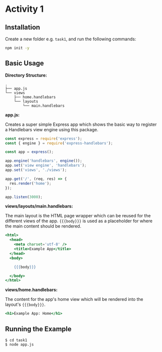 # Activity 1

## Installation

Create a new folder e.g. `task1`, and run the following commands:

```sh
npm init -y

```

## Basic Usage

**Directory Structure:**

```
.
├── app.js
└── views
    ├── home.handlebars
    └── layouts
        └── main.handlebars
```

**app.js:**

Creates a super simple Express app which shows the basic way to register a Handlebars view engine using this package.

```javascript
const express = require('express');
const { engine } = require('express-handlebars');

const app = express();

app.engine('handlebars', engine());
app.set('view engine', 'handlebars');
app.set('views', './views');

app.get('/', (req, res) => {
  res.render('home');
});

app.listen(3000);
```

**views/layouts/main.handlebars:**

The main layout is the HTML page wrapper which can be reused for the different views of the app. `{{{body}}}` is used as a placeholder for where the main content should be rendered.

```handlebars
<html>
  <head>
    <meta charset='utf-8' />
    <title>Example App</title>
  </head>
  <body>

    {{{body}}}

  </body>
</html>
```

**views/home.handlebars:**

The content for the app's home view which will be rendered into the layout's `{{{body}}}`.

```handlebars
<h1>Example App: Home</h1>
```

## Running the Example

```shell
$ cd task1
$ node app.js
```

